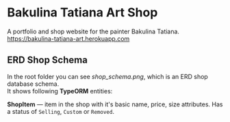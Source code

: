 # Bakulina Tatiana Art Shop
A portfolio and shop website for the painter Bakulina Tatiana.  
https://bakulina-tatiana-art.herokuapp.com

## ERD Shop Schema
In the root folder you can see *shop_schema.png*, which is an ERD shop database schema.  
It shows following **TypeORM** entities:

**ShopItem** — item in the shop with it's basic name, price, size attributes. Has a status of `Selling`, `Custom` or `Removed`.
